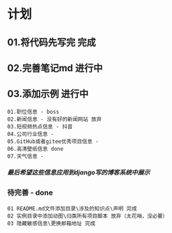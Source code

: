 # 计划
## 01.将代码先写完 完成
## 02.完善笔记md 进行中
## 03.添加示例 进行中
```text
01.职位信息 - boss
02.新闻信息 - 没有好的新闻网站 放弃
03.短视频热点信息 - 抖音
04.公司行业信息 - 
05.GitHub或者gitee优秀项目信息 - 
06.高清壁纸信息 done
07.天气信息 - 
```



##### 最后希望这些信息应用到django写的博客系统中展示

### 待完善 - done
```text
01 README.md文件添加目录\涉及的知识点\声明 完成
02 实例目录中添加动图\归类所有项目脚本 放弃（太花哨，没必要）
03 隐藏敏感信息\更换邮箱地址 完成
```


